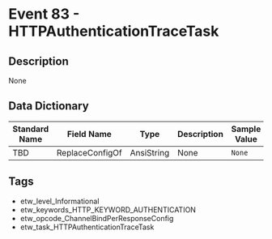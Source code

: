 # Event 83 - HTTPAuthenticationTraceTask

## Description
None

## Data Dictionary
|Standard Name|Field Name|Type|Description|Sample Value|
|---|---|---|---|---|
|TBD|ReplaceConfigOf|AnsiString|None|`None`|

## Tags
* etw_level_Informational
* etw_keywords_HTTP_KEYWORD_AUTHENTICATION
* etw_opcode_ChannelBindPerResponseConfig
* etw_task_HTTPAuthenticationTraceTask